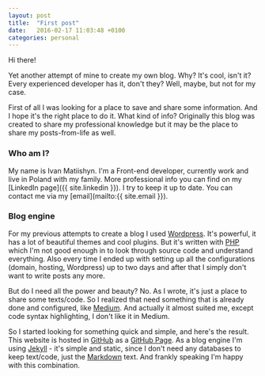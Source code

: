 ```yaml
---
layout: post
title:  "First post"
date:   2016-02-17 11:03:48 +0100
categories: personal
---
```

Hi there!

Yet another attempt of mine to create my own blog. Why? It's cool, isn't it? Every experienced developer has it, don't they? 
Well, maybe, but not for my case.

First of all I was looking for a place to save and share some information. And I hope it's the right place to do it. What kind of info?
Originally this blog was created to share my professional knowledge but it may be the place to share my posts-from-life as well.

### Who am I?
My name is Ivan Matiishyn. I'm a Front-end developer, currently work and live in Poland with my family. More professional info you can find on my [LinkedIn page]({{ site.linkedin }}). I try to keep it up to date.
You can contact me via my [email](mailto:{{ site.email }}).

### Blog engine
For my previous attempts to create a blog I used [Wordpress](https://wordpress.com/). It's powerful, it has a lot of beautiful themes and cool plugins.
But it's written with [PHP](php.net) which I'm not good enough in to look through source code and understand everything. 
Also every time I ended up with setting up all the configurations (domain, hosting, Wordpress) up to two days and after that I simply don't want to 
write posts any more.

But do I need all the power and beauty? No. As I wrote, it's just a place to share some texts/code. 
So I realized that need something that is already done and configured, like [Medium](https://medium.com). And actually it almost suited me, 
except code syntax highlighting, I don't like it in Medium. 

So I started looking for something quick and simple, and here's the result. This website is hosted in 
[GitHub](https://github.com) as a [GitHub Page](https://pages.github.com). As a blog engine I'm using [Jekyll](http://jekyllrb.com/) - 
it's simple and static, since I don't need any databases to keep text/code, just the [Markdown](https://daringfireball.net/projects/markdown/) text.
And frankly speaking I'm happy with this combination. 